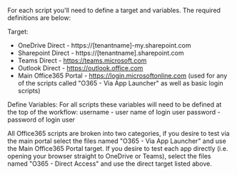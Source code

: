 For each script you'll need to define a target and variables. The required definitions are below:

Target:
- OneDrive Direct - https://[tenantname]-my.sharepoint.com
- Sharepoint Direct - https://[tenantname].sharepoint.com
- Teams Direct - https://teams.microsoft.com
- Outlook Direct - https://outlook.office.com
- Main Office365 Portal - https://login.microsoftonline.com (used for any of the scripts called "O365 <App Name> - Via App Launcher" as well as basic login scripts)
  
Define Variables:
For all scripts these variables will need to be defined at the top of the workflow: 
username - user name of login user
password - password of login user

All Office365 scripts are broken into two categories, if you desire to test via the main portal select the files named "O365 <App Name> - Via App Launcher" and use the Main Office365 Portal target. If you desire to test each app directly (i.e. opening your browser straight to OneDrive or Teams), select the files named "O365 <App Name> - Direct Access" and use the direct target listed above.
